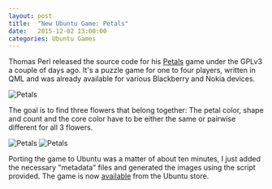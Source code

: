 ```yaml
---
layout: post
title:  "New Ubuntu Game: Petals"
date:   2015-12-02 13:00:00
categories: Ubuntu Games
---
```


Thomas Perl released the source code for his [Petals][petals] game under the GPLv3 a couple of days ago. It's a puzzle game for one to four players, written in QML and was already available for various Blackberry and Nokia devices.

![Petals]({{site.url}}/images/petals/screenshot1.png)

The goal is to find three flowers that belong together: The petal color, shape and count and the core color have to be either the same or pairwise different for all 3 flowers.

![Petals]({{site.url}}/images/petals/screenshot2.png)
![Petals]({{site.url}}/images/petals/screenshot3.png)

Porting the game to Ubuntu was a matter of about ten minutes, I just added the necessary "metadata" files and generated the images using the script provided. The game is now [available][uappexplorer-petals] from the Ubuntu store.


[petals]: http://thp.io/2013/petals/

[uappexplorer-petals]: https://uappexplorer.com/app/petals.sturmflut
